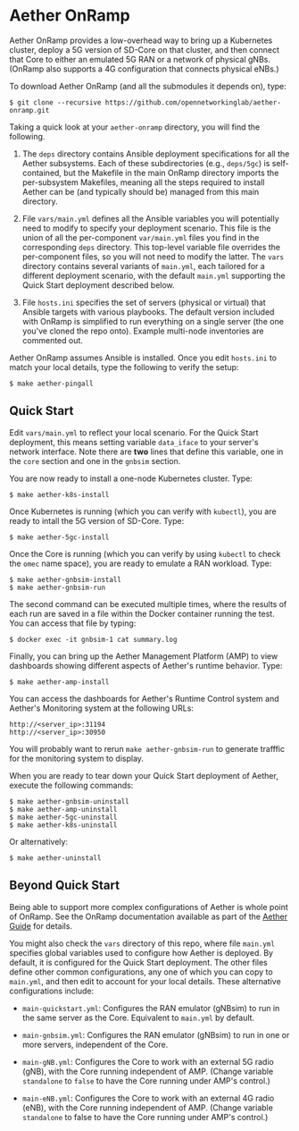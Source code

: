 # Aether OnRamp

Aether OnRamp provides a low-overhead way to bring up a
Kubernetes cluster, deploy a 5G version of SD-Core on that
cluster, and then connect that Core to either an emulated 5G RAN
or a network of physical gNBs. (OnRamp also supports a 4G
configuration that connects physical eNBs.)

To download Aether OnRamp (and all the submodules it depends on),
type:

```
$ git clone --recursive https://github.com/opennetworkinglab/aether-onramp.git
```

Taking a quick look at your ``aether-onramp`` directory, you will 
find the following.

1. The ``deps`` directory contains Ansible deployment
   specifications for all the Aether subsystems. Each of these
   subdirectories (e.g., ``deps/5gc``) is self-contained, but
   the Makefile in the main OnRamp directory imports the
   per-subsystem Makefiles, meaning all the steps required
   to install Aether can be (and typically should be) managed from
   this main directory.

2. File ``vars/main.yml`` defines all the Ansible variables you will
   potentially need to modify to specify your deployment scenario.
   This file is the union of all the per-component ``var/main.yml``
   files you find in the corresponding ``deps`` directory. This
    top-level variable file overrides the per-component files, so
   you will not need to modify the latter. The ``vars`` directory
   contains several variants of ``main.yml``, each tailored for a
   different deployment scenario, with the default ``main.yml``
   supporting the Quick Start deployment described below.

3. File ``hosts.ini`` specifies the set of servers (physical or
   virtual) that Ansible targets with various playbooks. The
   default version included with OnRamp is simplified to run
   everything on a single server (the one you've cloned the
   repo onto). Example multi-node inventories are commented out.
    
Aether OnRamp assumes Ansible is installed. Once you edit
``hosts.ini`` to match your local details, type the following
to verify the setup:

```
$ make aether-pingall
```

## Quick Start

Edit ``vars/main.yml`` to reflect your local scenario. For
the Quick Start deployment, this means setting variable
``data_iface`` to your server's network interface. Note there are
**two** lines that define this variable, one in the ``core`` section
and one in the ``gnbsim`` section.

You are now ready to install a one-node Kubernetes cluster. Type:

```
$ make aether-k8s-install
```

Once Kubernetes is running (which you can verify with ``kubectl``),
you are ready to intall the 5G version of SD-Core. Type:

```
$ make aether-5gc-install
```

Once the Core is running (which you can verify by using ``kubectl`` to
check the ``omec`` name space), you are ready to emulate a RAN
workload. Type:

```
$ make aether-gnbsim-install
$ make aether-gnbsim-run
```

The second command can be executed multiple times, where the
results of each run are saved in a file within the Docker container
running the test. You can access that file by typing:

```
$ docker exec -it gnbsim-1 cat summary.log
```

Finally, you can bring up the Aether Management Platform (AMP) to view
dashboards showing different aspects of Aether's runtime behavior. Type:

```
$ make aether-amp-install
```

You can access the dashboards for Aether's Runtime Control system and
Aether's Monitoring system at the following URLs:

```
http://<server_ip>:31194
http://<server_ip>:30950
```

You will probably want to rerun ``make aether-gnbsim-run`` to generate
trafffic for the monitoring system to display.

When you are ready to tear down your Quick Start deployment of Aether,
execute the following commands:

```
$ make aether-gnbsim-uninstall
$ make aether-amp-uninstall
$ make aether-5gc-uninstall
$ make aether-k8s-uninstall
```

Or alternatively:

```
$ make aether-uninstall
```

## Beyond Quick Start

Being able to support more complex configurations of Aether is whole
point of OnRamp. See the OnRamp documentation available as part of
the [Aether Guide](https://docs.aetherproject.org) for details.

You might also check the `vars` directory of this repo, where file
`main.yml` specifies global variables used to configure how Aether is
deployed. By default, it is configured for the Quick Start deployment.
The other files define other common configurations, any one of which
you can copy to `main.yml`, and then edit to account for your local
details. These alternative configurations include:

* `main-quickstart.yml`: Configures the RAN emulator (gNBsim) to run
   in the same server as the Core. Equivalent to `main.yml` by default.

* `main-gnbsim.yml`: Configures the RAN emulator (gNBsim) to run in
   one or more servers, independent of the Core.

* `main-gNB.yml`: Configures the Core to work with an external 5G
   radio (gNB), with the Core running independent of AMP. (Change
   variable `standalone` to `false` to have the Core running under
   AMP's control.)

* `main-eNB.yml`: Configures the Core to work with an external 4G
   radio (eNB), with the Core running independent of AMP. (Change
   variable `standalone` to false to have the Core running under AMP's
   control.)
